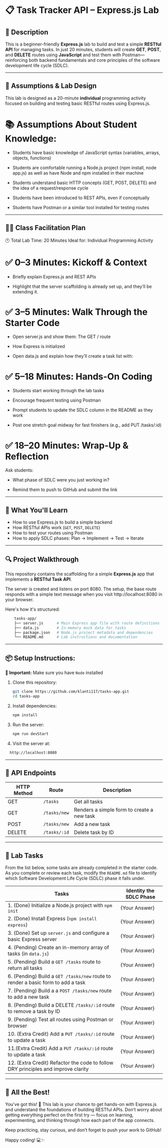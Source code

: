 # 📋 Task Tracker API – Express.js Lab

## 📖 Description

This is a beginner-friendly **Express.js** lab to build and test a simple **RESTful API** for managing tasks. In just 20 minutes, students will create **GET**, **POST**, and **DELETE** routes using **JavaScript** and test them with Postman—reinforcing both backend fundamentals and core principles of the software development life cycle (SDLC).

---

## 🧠 Assumptions & Lab Design

This lab is designed as a 20-minute **individual** programming activity focused on building and testing basic RESTful routes using Express.js.

# 📚 Assumptions About Student Knowledge:

- Students have basic knowledge of JavaScript syntax (variables, arrays, objects, functions)

- Students are comfortable running a Node.js project (npm install, node app.js) as well as have Node and npm installed in their machine

- Students understand basic HTTP concepts (GET, POST, DELETE) and the idea of a request/response cycle

- Students have been introduced to REST APIs, even if conceptually

- Students have Postman or a similar tool installed for testing routes

---

## 🧑‍🏫 Class Facilitation Plan

🕐 Total Lab Time: 20 Minutes
Ideal for: Individual Programming Activity

# ✅ 0–3 Minutes: Kickoff & Context

- Briefly explain Express.js and REST APIs

- Highlight that the server scaffolding is already set up, and they’ll be extending it.

# ✅ 3–5 Minutes: Walk Through the Starter Code

- Open server.js and show them: The GET / route

- How Express is initialized

- Open data.js and explain how they’ll create a task list with:

# ✅ 5–18 Minutes: Hands-On Coding

- Students start working through the lab tasks

- Encourage frequent testing using Postman

- Prompt students to update the SDLC column in the README as they work

- Post one stretch goal midway for fast finishers (e.g., add PUT /tasks/:id)

# ✅ 18–20 Minutes: Wrap-Up & Reflection

Ask students:

- What phase of SDLC were you just working in?

- Remind them to push to GitHub and submit the link

---

## 🧠 What You'll Learn

- How to use Express.js to build a simple backend
- How RESTful APIs work (`GET`, `POST`, `DELETE`)
- How to test your routes using Postman
- How to apply SDLC phases: Plan → Implement → Test → Iterate

---

## 🔍 Project Walkthrough

This repository contains the scaffolding for a simple **Express.js** app that implements a **RESTful Task API**.

The server is created and listens on port 8080. The setup, the base route responds with a simple text message when you visit http://localhost:8080 in your browser.

Here's how it's structured:

```bash
    tasks-app/
    ├── server.js      # Main Express app file with route definitions
    ├── data.js        # In-memory mock data for tasks
    ├── package.json   # Node.js project metadata and dependencies
    └── README.md      # Lab instructions and documentation
```

---

## 📦 Setup Instructions:

**🚨 Important:** Make sure you have `Node` installed

1. Clone this repository:

   ```bash
   git clone https://github.com/klanti117/tasks-app.git
   cd tasks-app
   ```

2. Install dependencies:

   ```bash
   npm install
   ```

3. Run the server:

   ```bash
   npm run devStart
   ```

4. Visit the server at:

```bash
  http://localhost:8080
```

---

## 🔌 API Endpoints

| HTTP Method | Route        | Description                                |
| ----------- | ------------ | ------------------------------------------ |
| GET         | `/tasks`     | Get all tasks                              |
| GET         | `/tasks/new` | Renders a simple form to create a new task |
| POST        | `/tasks/new` | Add a new task                             |
| DELETE      | `/tasks/:id` | Delete task by ID                          |

---

## 🧪 Lab Tasks

From the list below, some tasks are already completed in the starter code. As you complete or review each task, modify the `README.md` file to identify which Software Development Life Cycle (SDLC) phase it falls under.

| Tasks                                                                             | Identity the SDLC Phase |
| --------------------------------------------------------------------------------- | ----------------------- |
| 1. (Done) Initialize a Node.js project with `npm init`                            | {Your Answer}           |
| 2. (Done) Install Express (`npm install express`)                                 | {Your Answer}           |
| 3. (Done) Set up `server.js` and configure a basic Express server                 | {Your Answer}           |
| 4. (Pending) Create an in-memory array of tasks (in `data.js`)                    | {Your Answer}           |
| 5. (Pending) Build a `GET /tasks` route to return all tasks                       | {Your Answer}           |
| 6. (Pending) Build a `GET /tasks/new` route to render a basic form to add a task  | {Your Answer}           |
| 7. (Pending) Build a a `POST /tasks/new` route to add a new task                  | {Your Answer}           |
| 8. (Pending) Build a DELETE `/tasks/:id` route to remove a task by ID             | {Your Answer}           |
| 9. (Pending) Test all routes using Postman or browser                             | {Your Answer}           |
| 10. (Extra Credit) Add a `PUT /tasks/:id` route to update a task                  | {Your Answer}           |
| 11.(Extra Credit) Add a `PUT /tasks/:id` route to update a task                   | {Your Answer}           |
| 12. (Extra Credit) Refactor the code to follow DRY principles and improve clarity | {Your Answer}           |

---

## 🎉 All the Best!

You've got this! 🚀
This lab is your chance to get hands-on with Express.js and understand the foundations of building RESTful APIs. Don’t worry about getting everything perfect on the first try — focus on learning, experimenting, and thinking through how each part of the app connects.

Keep practicing, stay curious, and don’t forget to push your work to GitHub!

Happy coding! 💻✨
